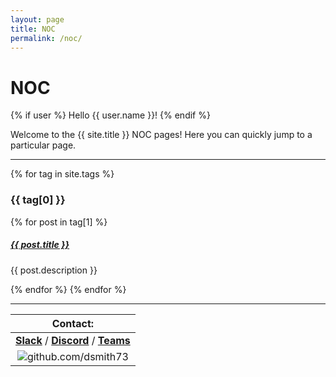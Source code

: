 ```yaml
---
layout: page
title: NOC
permalink: /noc/
---
```


# NOC

{% if user %}
  Hello {{ user.name }}!
{% endif %}

Welcome to the {{ site.title }} NOC pages! Here you can quickly jump to a 
particular page.

<div class="section-index">
    <hr class="panel-line">
    {% for tag in site.tags %}
    <h3>{{ tag[0] }}</h3>
        {% for post in tag[1] %}
        <div class="entry">
        <h5><a href="{{ post.url | prepend: site.baseurl }}">{{ post.title }}</a></h5>
        <p>{{ post.description }}</p>
        </div>{% endfor %}
    {% endfor %}
</div>







---

| Contact: |
| :---------: |
| **[Slack](https://101101workspace.slack.com/archives/D012ESWSXHQ "dsmith73 on 101101 workspace")** / **[Discord](https://discord.gg/RmzVNzx)** / **[Teams](https://teams.microsoft.com/l/chat/0/0?users=dsmith73@gmail.com)** |
| ![github.com/dsmith73](https://avatars1.githubusercontent.com/u/44279121?s=60&u=7a933a33b51505f9d6435eeffae1c8156a47dc77&v=4 "github.com/dsmith73") |

